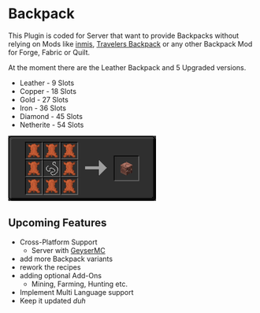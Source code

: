 # Backpack

This Plugin is coded for Server that want to provide Backpacks without relying on Mods like
[inmis](https://github.com/Draylar/inmis), [Travelers Backpack](https://github.com/Tiviacz1337/Travelers-Backpack) 
or any other Backpack Mod for Forge, Fabric or Quilt.


At the moment there are the Leather Backpack and 5 Upgraded versions.

- Leather - 9 Slots
- Copper - 18 Slots
- Gold - 27 Slots
- Iron - 36 Slots
- Diamond - 45 Slots
- Netherite - 54 Slots

![backpack-recipes.gif](resources%2Fbackpack-recipes.gif)

## Upcoming Features

- Cross-Platform Support
  - Server with [GeyserMC](https://geysermc.org/)
- add more Backpack variants
- rework the recipes
- adding optional Add-Ons 
  - Mining, Farming, Hunting etc.
- Implement Multi Language support
- Keep it updated *duh*